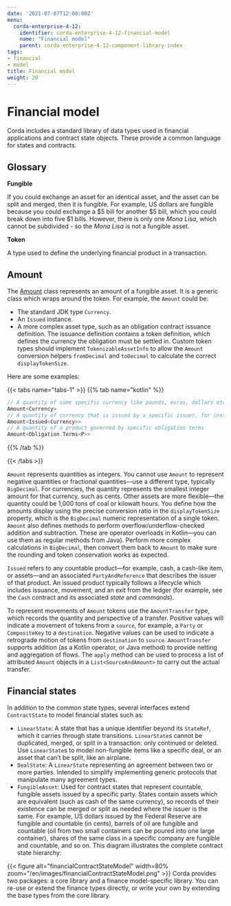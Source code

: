 ```yaml
---
date: '2021-07-07T12:00:00Z'
menu:
  corda-enterprise-4-12:
    identifier: corda-enterprise-4-12-financial-model
    name: "Financial model"
    parent: corda-enterprise-4-12-component-library-index
tags:
- financial
- model
title: Financial model
weight: 20
---
```





# Financial model

Corda includes a standard library of data types used in financial applications and contract state objects.
These provide a common language for states and contracts.

## Glossary

**Fungible**

If you could exchange an asset for an identical asset, and the asset can be split and merged, then it is fungible. For example, US dollars are fungible because you could exchange a $5 bill for another $5 bill, which you could break down into five $1 bills. However, there is only one *Mona Lisa*, which cannot be subdivided - so the *Mona Lisa* is not a fungible asset.


**Token**

A type used to define the underlying financial product in a transaction.

## Amount

The [Amount](../../../../../en/api-ref/corda/4.12/community/kotlin/corda/net.corda.core.contracts/-amount/index.html) class represents an amount of
a fungible asset. It is a generic class which wraps around the token. For example, the `Amount` could be:
* The standard JDK type `Currency`.
* An `Issued` instance.
* A more complex asset type, such as an obligation contract issuance definition. The issuance definition contains a token definition, which defines the currency the obligation must be settled in. Custom token types should implement `TokenizableAssetInfo` to allow the
`Amount` conversion helpers `fromDecimal` and `toDecimal` to calculate the correct `displayTokenSize`.


Here are some examples:

{{< tabs name="tabs-1" >}}
{{% tab name="kotlin" %}}
```kotlin
// A quantity of some specific currency like pounds, euros, dollars etc.
Amount<Currency>
// A quantity of currency that is issued by a specific issuer, for instance central bank vs other bank dollars
Amount<Issued<Currency>>
// A quantity of a product governed by specific obligation terms
Amount<Obligation.Terms<P>>
```
{{% /tab %}}

{{< /tabs >}}

`Amount` represents quantities as integers. You cannot use `Amount` to represent negative quantities
or fractional quantities—use a different type, typically `BigDecimal`.
For currencies, the quantity represents the smallest integer amount for that currency, such as cents.
Other assets are more flexible—the quantity could be 1,000 tons of coal or kilowatt hours. You define how the amounts display using the precise conversion ratio in the `displayTokenSize` property, which is the `BigDecimal` numeric representation of
a single token. `Amount` also defines methods to perform overflow/underflow-checked addition and subtraction.
These are operator overloads in Kotlin—you can use them as regular methods from Java). Perform more complex calculations in `BigDecimal`, then convert them back to `Amount` to make sure the rounding and token conservation works as expected.

`Issued` refers to any countable product—for example, cash, a cash-like item, or assets—and an associated `PartyAndReference` that describes the issuer of that product.
An issued product typically follows a lifecycle which includes issuance, movement, and an exit from the ledger (for example,
see the `Cash` contract and its associated *state* and *commands*).

To represent movements of `Amount` tokens use the `AmountTransfer` type, which records the quantity and perspective
of a transfer. Positive values will indicate a movement of tokens from a `source`, for example, a `Party` or `CompositeKey`
to a `destination`. Negative values can be used to indicate a retrograde motion of tokens from `destination`
to `source`. `AmountTransfer` supports addition (as a Kotlin operator, or Java method) to provide netting
and aggregation of flows. The `apply` method can be used to process a list of attributed `Amount` objects in a
`List<SourceAndAmount>` to carry out the actual transfer.


## Financial states

In addition to the common state types, several interfaces extend `ContractState` to model financial states such as:

* `LinearState`: A state that has a unique identifier beyond its `StateRef`, which it carries through state transitions.
`LinearState`s cannot be duplicated, merged, or split in a transaction: only continued or deleted. Use `LinearState`s to model non-fungible items like a specific deal, or an asset that can’t be
split, like an airplane.
* `DealState`: A `LinearState` representing an agreement between two or more parties. Intended to simplify implementing generic
protocols that manipulate many agreement types.
* `FungibleAsset`: Used for contract states that represent countable, fungible assets issued by a
specific party. States contain assets which are equivalent (such as cash of the same currency), so records of their existence
can be merged or split as needed where the issuer is the same. For example, US dollars issued by the Federal Reserve are fungible and
countable (in cents), barrels of oil are fungible and countable (oil from two small containers can be poured into one large
container), shares of the same class in a specific company are fungible and countable, and so on.
This diagram illustrates the complete contract state hierarchy:

{{< figure alt="financialContractStateModel" width=80% zoom="/en/images/financialContractStateModel.png" >}}
Corda provides two packages: a core library and a finance model-specific library.
You can re-use or extend the finance types directly, or write your own by extending the base types from the core library.
